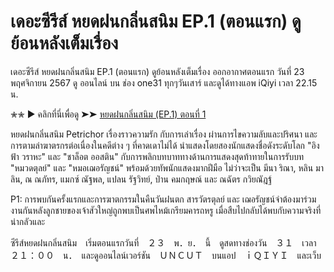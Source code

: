 # เดอะซีรีส์ หยดฝนกลิ่นสนิม EP.1 (ตอนแรก) ดูย้อนหลังเต็มเรื่อง
เดอะซีรีส์ หยดฝนกลิ่นสนิม EP.1 (ตอนแรก) ดูย้อนหลังเต็มเรื่อง ออกอากาศตอนแรก วันที่ 23 พฤศจิกายน 2567 ดู ออนไลน์ บน  ช่อง one31 ทุกๆวันเสาร์ และดูได้ทางแอพ iQiyi เวลา 22.15 น.

✮✮ ▶ คลิกที่นี่เพื่อดู ➤➤ [หยดฝนกลิ่นสนิม (EP.1) ตอนที่ 1](https://bit.ly/496hNxx)

หยดฝนกลิ่นสนิม Petrichor เรื่องราวความรัก กับการเล่าเรื่อง ผ่านการไขความลับและปริศนา และการตามล่าฆาตรกรต่อเนื่องในคดีต่าง ๆ ที่คาดเดาไม่ได้  นำแสดงโดยสองนักแสดงชื่อดังระดับโลก "อิงฟ้า วราหะ" และ "ชาล็อต ออสติน" กับการพลิกบทบาททางด้านการแสดงสุดท้าทายในการรับบท "หมวดตุลย์" และ "หมอเฌอรัญชน์" พร้อมด้วยทัพนักแสดงมากฝีมือ ไม่ว่าจะเป็น มีนา ริณา, หลิน มาลิน, ณ ณภัทร, แมกซ์ ณัฐพล, แปลน รัฐวิทย์, ป่าน คมกฤษณ์ และ ณฉัตร กวิยณัฎฐ์ 

P1: การพบกันครั้งแรกและการฆาตกรรมในคืนวันฝนตก สารวัตรตุลย์ และ เฌอรัญชน์จำต้องมาร่วมงานกันหลังลูกชายของเจ้าสัวใหญ่ถูกพบเป็นศพไหม้เกรียมคารถหรู เมื่อสืบไปกลับได้พบกับความจริงที่น่ากลัวและ

ซีรีส์หยดฝนกลิ่นสนิม　เริ่มตอนแรกวันที่　２３　พ．ย．　นี้　ดูสดทางช่องวัน　３１　เวลา　２１：００　น．　และดูออนไลน์เวอร์ชัน　ＵＮＣＵＴ　บนแอป　ｉＱＩＹＩ　และเว็บ
